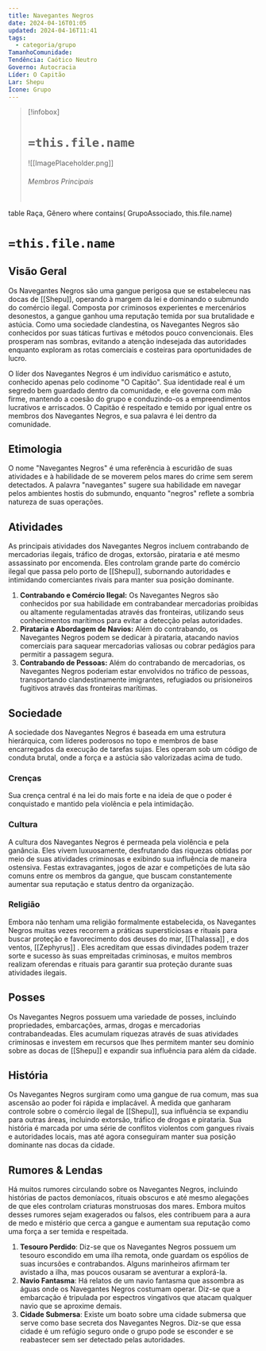 ```yaml
---
title: Navegantes Negros
date: 2024-04-16T01:05
updated: 2024-04-16T11:41
tags:
  - categoria/grupo
TamanhoComunidade: 
Tendência: Caótico Neutro
Governo: Autocracia
Líder: O Capitão
Lar: Shepu
Ícone: Grupo
---
```


> [!infobox]
> # `=this.file.name`
> ![[ImagePlaceholder.png]]
> ###### Membros Principais
> ```dataview
table Raça, Gênero
where contains( GrupoAssociado, this.file.name)

# `=this.file.name`
## Visão Geral

Os Navegantes Negros são uma gangue perigosa que se estabeleceu nas docas de [[Shepu]], operando à margem da lei e dominando o submundo do comércio ilegal. Composta por criminosos experientes e mercenários desonestos, a gangue ganhou uma reputação temida por sua brutalidade e astúcia. Como uma sociedade clandestina, os Navegantes Negros são conhecidos por suas táticas furtivas e métodos pouco convencionais. Eles prosperam nas sombras, evitando a atenção indesejada das autoridades enquanto exploram as rotas comerciais e costeiras para oportunidades de lucro.

O líder dos Navegantes Negros é um indivíduo carismático e astuto, conhecido apenas pelo codinome "O Capitão". Sua identidade real é um segredo bem guardado dentro da comunidade, e ele governa com mão firme, mantendo a coesão do grupo e conduzindo-os a empreendimentos lucrativos e arriscados. O Capitão é respeitado e temido por igual entre os membros dos Navegantes Negros, e sua palavra é lei dentro da comunidade.

## Etimologia

O nome "Navegantes Negros" é uma referência à escuridão de suas atividades e à habilidade de se moverem pelos mares do crime sem serem detectados. A palavra "navegantes" sugere sua habilidade em navegar pelos ambientes hostis do submundo, enquanto "negros" reflete a sombria natureza de suas operações.

## Atividades

As principais atividades dos Navegantes Negros incluem contrabando de mercadorias ilegais, tráfico de drogas, extorsão, pirataria e até mesmo assassinato por encomenda. Eles controlam grande parte do comércio ilegal que passa pelo porto de [[Shepu]], subornando autoridades e intimidando comerciantes rivais para manter sua posição dominante.

1. **Contrabando e Comércio Ilegal:** Os Navegantes Negros são conhecidos por sua habilidade em contrabandear mercadorias proibidas ou altamente regulamentadas através das fronteiras, utilizando seus conhecimentos marítimos para evitar a detecção pelas autoridades.
2. **Pirataria e Abordagem de Navios:** Além do contrabando, os Navegantes Negros podem se dedicar à pirataria, atacando navios comerciais para saquear mercadorias valiosas ou cobrar pedágios para permitir a passagem segura.
3. **Contrabando de Pessoas:** Além do contrabando de mercadorias, os Navegantes Negros poderiam estar envolvidos no tráfico de pessoas, transportando clandestinamente imigrantes, refugiados ou prisioneiros fugitivos através das fronteiras marítimas.

## Sociedade

A sociedade dos Navegantes Negros é baseada em uma estrutura hierárquica, com líderes poderosos no topo e membros de base encarregados da execução de tarefas sujas. Eles operam sob um código de conduta brutal, onde a força e a astúcia são valorizadas acima de tudo. 

### Crenças

Sua crença central é na lei do mais forte e na ideia de que o poder é conquistado e mantido pela violência e pela intimidação.

### Cultura

A cultura dos Navegantes Negros é permeada pela violência e pela ganância. Eles vivem luxuosamente, desfrutando das riquezas obtidas por meio de suas atividades criminosas e exibindo sua influência de maneira ostensiva. Festas extravagantes, jogos de azar e competições de luta são comuns entre os membros da gangue, que buscam constantemente aumentar sua reputação e status dentro da organização.

### Religião

Embora não tenham uma religião formalmente estabelecida, os Navegantes Negros muitas vezes recorrem a práticas supersticiosas e rituais para buscar proteção e favorecimento dos deuses do mar, [[Thalassa]] , e dos ventos, [[Zephyrus]] . Eles acreditam que essas divindades podem trazer sorte e sucesso às suas empreitadas criminosas, e muitos membros realizam oferendas e rituais para garantir sua proteção durante suas atividades ilegais.

## Posses 

Os Navegantes Negros possuem uma variedade de posses, incluindo propriedades, embarcações, armas, drogas e mercadorias contrabandeadas. Eles acumulam riquezas através de suas atividades criminosas e investem em recursos que lhes permitem manter seu domínio sobre as docas de [[Shepu]] e expandir sua influência para além da cidade.

## História

Os Navegantes Negros surgiram como uma gangue de rua comum, mas sua ascensão ao poder foi rápida e implacável. À medida que ganharam controle sobre o comércio ilegal de [[Shepu]], sua influência se expandiu para outras áreas, incluindo extorsão, tráfico de drogas e pirataria. Sua história é marcada por uma série de conflitos violentos com gangues rivais e autoridades locais, mas até agora conseguiram manter sua posição dominante nas docas da cidade.

## Rumores & Lendas

Há muitos rumores circulando sobre os Navegantes Negros, incluindo histórias de pactos demoníacos, rituais obscuros e até mesmo alegações de que eles controlam criaturas monstruosas dos mares. Embora muitos desses rumores sejam exagerados ou falsos, eles contribuem para a aura de medo e mistério que cerca a gangue e aumentam sua reputação como uma força a ser temida e respeitada.

1. **Tesouro Perdido**: Diz-se que os Navegantes Negros possuem um tesouro escondido em uma ilha remota, onde guardam os espólios de suas incursões e contrabandos. Alguns marinheiros afirmam ter avistado a ilha, mas poucos ousaram se aventurar a explorá-la.
2. **Navio Fantasma**: Há relatos de um navio fantasma que assombra as águas onde os Navegantes Negros costumam operar. Diz-se que a embarcação é tripulada por espectros vingativos que atacam qualquer navio que se aproxime demais.
3. **Cidade Submersa**: Existe um boato sobre uma cidade submersa que serve como base secreta dos Navegantes Negros. Diz-se que essa cidade é um refúgio seguro onde o grupo pode se esconder e se reabastecer sem ser detectado pelas autoridades.